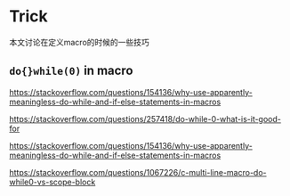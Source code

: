 # Trick

本文讨论在定义macro的时候的一些技巧



## `do{}while(0)` in macro

https://stackoverflow.com/questions/154136/why-use-apparently-meaningless-do-while-and-if-else-statements-in-macros

https://stackoverflow.com/questions/257418/do-while-0-what-is-it-good-for

https://stackoverflow.com/questions/154136/why-use-apparently-meaningless-do-while-and-if-else-statements-in-macros

https://stackoverflow.com/questions/1067226/c-multi-line-macro-do-while0-vs-scope-block